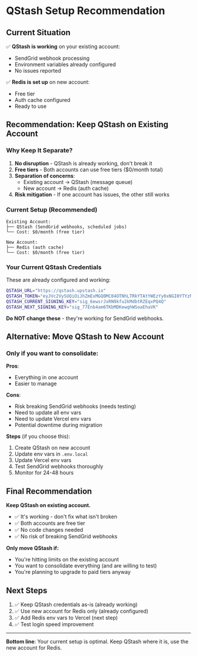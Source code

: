 # QStash Setup Recommendation

## Current Situation

✅ **QStash is working** on your existing account:

- SendGrid webhook processing
- Environment variables already configured
- No issues reported

✅ **Redis is set up** on new account:

- Free tier
- Auth cache configured
- Ready to use

## Recommendation: **Keep QStash on Existing Account**

### Why Keep It Separate?

1. **No disruption** - QStash is already working, don't break it
2. **Free tiers** - Both accounts can use free tiers ($0/month total)
3. **Separation of concerns**:
   - Existing account → QStash (message queue)
   - New account → Redis (auth cache)
4. **Risk mitigation** - If one account has issues, the other still works

### Current Setup (Recommended)

```
Existing Account:
├── QStash (SendGrid webhooks, scheduled jobs)
└── Cost: $0/month (free tier)

New Account:
├── Redis (auth cache)
└── Cost: $0/month (free tier)
```

### Your Current QStash Credentials

These are already configured and working:

```bash
QSTASH_URL="https://qstash.upstash.io"
QSTASH_TOKEN="eyJVc2VySUQiOiJhZmExMGQ0MC04OTNhLTRkYTAtYWEzYy0xNGI0YTYzNjQ5MDciLCJQYXNzd29yZCI6ImRkYmE5NGFlNTBjZTQ0ZjM5NWEzNWMzMjYxYTAwZWU3In0="
QSTASH_CURRENT_SIGNING_KEY="sig_6ewsrJxRN9kfu2kMdbtRZEqxPQ4Q"
QSTASH_NEXT_SIGNING_KEY="sig_77Enb4am6TKbMDKewqhWSoaEhaVK"
```

**Do NOT change these** - they're working for SendGrid webhooks.

## Alternative: Move QStash to New Account

### Only if you want to consolidate:

**Pros**:

- Everything in one account
- Easier to manage

**Cons**:

- Risk breaking SendGrid webhooks (needs testing)
- Need to update all env vars
- Need to update Vercel env vars
- Potential downtime during migration

**Steps** (if you choose this):

1. Create QStash on new account
2. Update env vars in `.env.local`
3. Update Vercel env vars
4. Test SendGrid webhooks thoroughly
5. Monitor for 24-48 hours

## Final Recommendation

**Keep QStash on existing account.**

- ✅ It's working - don't fix what isn't broken
- ✅ Both accounts are free tier
- ✅ No code changes needed
- ✅ No risk of breaking SendGrid webhooks

**Only move QStash if:**

- You're hitting limits on the existing account
- You want to consolidate everything (and are willing to test)
- You're planning to upgrade to paid tiers anyway

## Next Steps

1. ✅ Keep QStash credentials as-is (already working)
2. ✅ Use new account for Redis only (already configured)
3. ✅ Add Redis env vars to Vercel (next step)
4. ✅ Test login speed improvement

---

**Bottom line**: Your current setup is optimal. Keep QStash where it is, use the new account for Redis.
